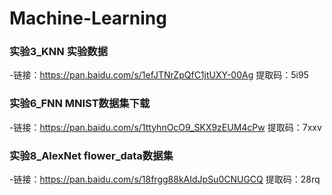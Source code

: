# Machine-Learning
### 实验3_KNN 实验数据
-链接：https://pan.baidu.com/s/1efJTNrZpQfC1jtUXY-00Ag 提取码：5i95
### 实验6_FNN MNIST数据集下载
-链接：https://pan.baidu.com/s/1ttyhnOcO9_SKX9zEUM4cPw   提取码：7xxv
### 实验8_AlexNet flower_data数据集
-链接：https://pan.baidu.com/s/18frgg88kAIdJpSu0CNUGCQ  提取码：28rq
